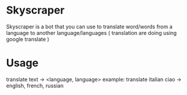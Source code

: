 # Skyscraper

Skyscraper is a bot that you can use to translate word/words from a language to another language/languages
    ( translation are doing using google translate )

# Usage

translate <language> text -> <language, language>
    example: translate italian ciao -> english, french, russian
